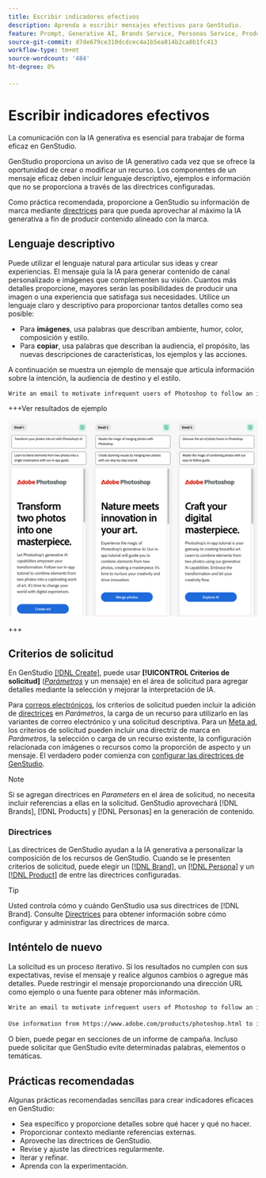 ```yaml
---
title: Escribir indicadores efectivos
description: Aprenda a escribir mensajes efectivos para GenStudio.
feature: Prompt, Generative AI, Brands Service, Personas Service, Products Service, Guidelines
source-git-commit: d7de679ce310dcdcec4a1b5ea814b2ca8b1fc413
workflow-type: tm+mt
source-wordcount: '484'
ht-degree: 0%

---
```



# Escribir indicadores efectivos

La comunicación con la IA generativa es esencial para trabajar de forma eficaz en GenStudio.

GenStudio proporciona un aviso de IA generativo cada vez que se ofrece la oportunidad de crear o modificar un recurso. Los componentes de un mensaje eficaz deben incluir lenguaje descriptivo, ejemplos e información que no se proporciona a través de las directrices configuradas.

Como práctica recomendada, proporcione a GenStudio su información de marca mediante [directrices](/help/user-guide/guidelines/overview.md) para que pueda aprovechar al máximo la IA generativa a fin de producir contenido alineado con la marca.

## Lenguaje descriptivo

Puede utilizar el lenguaje natural para articular sus ideas y crear experiencias. El mensaje guía la IA para generar contenido de canal personalizado e imágenes que complementen su visión. Cuantos más detalles proporcione, mayores serán las posibilidades de producir una imagen o una experiencia que satisfaga sus necesidades. Utilice un lenguaje claro y descriptivo para proporcionar tantos detalles como sea posible:

- Para **imágenes**, usa palabras que describan ambiente, humor, color, composición y estilo.
- Para **copiar**, usa palabras que describan la audiencia, el propósito, las nuevas descripciones de características, los ejemplos y las acciones.

A continuación se muestra un ejemplo de mensaje que articula información sobre la intención, la audiencia de destino y el estilo.

```bash
Write an email to motivate infrequent users of Photoshop to follow an in-app tutorial that teaches them to combine elements of two photos into a beautiful work of art. Highlight the generative AI capabilities of Photoshop and use references to natural imagery.
```

+++Ver resultados de ejemplo

![tres correos electrónicos generados](/help/assets/sample-email.png)

+++

## Criterios de solicitud

En GenStudio [[!DNL Create]](/help/user-guide/create/overview.md), puede usar **[!UICONTROL Criterios de solicitud]** ([_Parámetros_](/help/user-guide/create/overview.md#parameters) y un mensaje) en el área de solicitud para agregar detalles mediante la selección y mejorar la interpretación de IA.

Para [correos electrónicos](/help/tutorials/create-email-experience.md), los criterios de solicitud pueden incluir la adición de [directrices](/help/user-guide/guidelines/overview.md) en _Parámetros_, la carga de un recurso para utilizarlo en las variantes de correo electrónico y una solicitud descriptiva. Para un [Meta ad](/help/tutorials/create-meta-ad.md), los criterios de solicitud pueden incluir una directriz de marca en _Parámetros_, la selección o carga de un recurso existente, la configuración relacionada con imágenes o recursos como la proporción de aspecto y un mensaje. El verdadero poder comienza con [configurar las directrices de GenStudio](/help/user-guide/guidelines/add-guidelines.md).

>[!NOTE]
>
>Si se agregan directrices en _Parameters_ en el área de solicitud, no necesita incluir referencias a ellas en la solicitud. GenStudio aprovechará [!DNL Brands], [!DNL Products] y [!DNL Personas] en la generación de contenido.

### Directrices

Las directrices de GenStudio ayudan a la IA generativa a personalizar la composición de los recursos de GenStudio. Cuando se le presenten criterios de solicitud, puede elegir un [[!DNL Brand]](/help/user-guide/guidelines/brands.md), un [[!DNL Persona]](/help/user-guide/guidelines/personas.md) y un [[!DNL Product]](/help/user-guide/guidelines/products.md) de entre las directrices configuradas.

>[!TIP]
>
>Usted controla cómo y cuándo GenStudio usa sus directrices de [!DNL Brand]. Consulte [Directrices](/help/user-guide/guidelines/overview.md) para obtener información sobre cómo configurar y administrar las directrices de marca.

## Inténtelo de nuevo

La solicitud es un proceso iterativo. Si los resultados no cumplen con sus expectativas, revise el mensaje y realice algunos cambios o agregue más detalles. Puede restringir el mensaje proporcionando una dirección URL como ejemplo o una fuente para obtener más información.

```bash
Write an email to motivate infrequent users of Photoshop to follow an in-app tutorial that teaches them to combine elements of two photos into a beautiful work of art. Highlight the generative AI capabilities of Photoshop and use references to natural imagery.

Use information from https://www.adobe.com/products/photoshop.html to inspire users with the latest features.
```

O bien, puede pegar en secciones de un informe de campaña. Incluso puede solicitar que GenStudio evite determinadas palabras, elementos o temáticas.

## Prácticas recomendadas

Algunas prácticas recomendadas sencillas para crear indicadores eficaces en GenStudio:

- Sea específico y proporcione detalles sobre qué hacer y qué no hacer.
- Proporcionar contexto mediante referencias externas.
- Aproveche las directrices de GenStudio.
- Revise y ajuste las directrices regularmente.
- Iterar y refinar.
- Aprenda con la experimentación.
